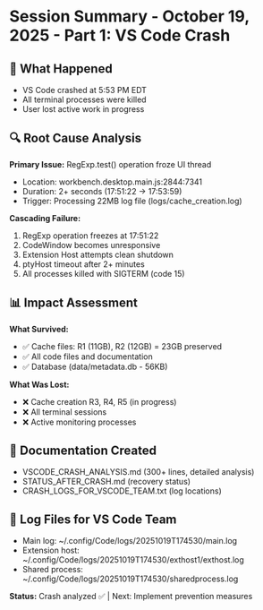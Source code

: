 # Session Summary - October 19, 2025 - Part 1: VS Code Crash

## 🔴 What Happened
- VS Code crashed at 5:53 PM EDT
- All terminal processes were killed
- User lost active work in progress

## 🔍 Root Cause Analysis
**Primary Issue:** RegExp.test() operation froze UI thread
- Location: workbench.desktop.main.js:2844:7341
- Duration: 2+ seconds (17:51:22 → 17:53:59)
- Trigger: Processing 22MB log file (logs/cache_creation.log)

**Cascading Failure:**
1. RegExp operation freezes at 17:51:22
2. CodeWindow becomes unresponsive
3. Extension Host attempts clean shutdown
4. ptyHost timeout after 2+ minutes
5. All processes killed with SIGTERM (code 15)

## 📊 Impact Assessment
**What Survived:**
- ✅ Cache files: R1 (11GB), R2 (12GB) = 23GB preserved
- ✅ All code files and documentation
- ✅ Database (data/metadata.db - 56KB)

**What Was Lost:**
- ❌ Cache creation R3, R4, R5 (in progress)
- ❌ All terminal sessions
- ❌ Active monitoring processes

## 📝 Documentation Created
- VSCODE_CRASH_ANALYSIS.md (300+ lines, detailed analysis)
- STATUS_AFTER_CRASH.md (recovery status)
- CRASH_LOGS_FOR_VSCODE_TEAM.txt (log locations)

## 🔗 Log Files for VS Code Team
- Main log: ~/.config/Code/logs/20251019T174530/main.log
- Extension host: ~/.config/Code/logs/20251019T174530/exthost1/exthost.log
- Shared process: ~/.config/Code/logs/20251019T174530/sharedprocess.log

**Status:** Crash analyzed ✅ | Next: Implement prevention measures
